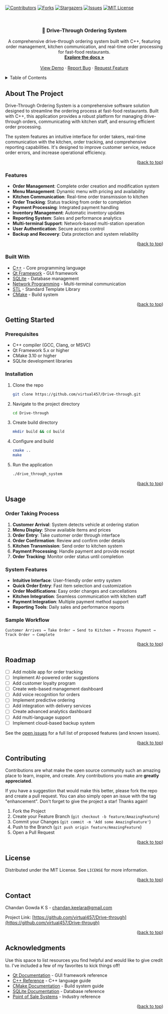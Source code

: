 <!-- Improved compatibility of back to top link: See: https://github.com/dhmnr/skipr/pull/73 -->
<a id="readme-top"></a>

<!-- PROJECT SHIELDS -->
[![Contributors][contributors-shield]][contributors-url]
[![Forks][forks-shield]][forks-url]
[![Stargazers][stars-shield]][stars-url]
[![Issues][issues-shield]][issues-url]
[![MIT License][license-shield]][license-url]

<!-- PROJECT LOGO -->
<br />
<div align="center">

  <h3 align="center">🚗 Drive-Through Ordering System</h3>

  <p align="center">
    A comprehensive drive-through ordering system built with C++, featuring order management, kitchen communication, and real-time order processing for fast-food restaurants.
    <br />
    <a href="https://github.com/virtual457/Drive-through"><strong>Explore the docs »</strong></a>
    <br />
    <br />
    <a href="https://github.com/virtual457/Drive-through">View Demo</a>
    ·
    <a href="https://github.com/virtual457/Drive-through/issues/new?labels=bug&template=bug-report---.md">Report Bug</a>
    ·
    <a href="https://github.com/virtual457/Drive-through/issues/new?labels=enhancement&template=feature-request---.md">Request Feature</a>
  </p>
</div>

<!-- TABLE OF CONTENTS -->
<details>
  <summary>Table of Contents</summary>
  <ol>
    <li>
      <a href="#about-the-project">About The Project</a>
      <ul>
        <li><a href="#built-with">Built With</a></li>
      </ul>
    </li>
    <li>
      <a href="#getting-started">Getting Started</a>
      <ul>
        <li><a href="#prerequisites">Prerequisites</a></li>
        <li><a href="#installation">Installation</a></li>
      </ul>
    </li>
    <li><a href="#usage">Usage</a></li>
    <li><a href="#roadmap">Roadmap</a></li>
    <li><a href="#contributing">Contributing</a></li>
    <li><a href="#license">License</a></li>
    <li><a href="#contact">Contact</a></li>
    <li><a href="#acknowledgments">Acknowledgments</a></li>
  </ol>
</details>

<!-- ABOUT THE PROJECT -->
## About The Project

Drive-Through Ordering System is a comprehensive software solution designed to streamline the ordering process at fast-food restaurants. Built with C++, this application provides a robust platform for managing drive-through orders, communicating with kitchen staff, and ensuring efficient order processing.

The system features an intuitive interface for order takers, real-time communication with the kitchen, order tracking, and comprehensive reporting capabilities. It's designed to improve customer service, reduce order errors, and increase operational efficiency.

<p align="right">(<a href="#readme-top">back to top</a>)</p>

### Features

- **Order Management**: Complete order creation and modification system
- **Menu Management**: Dynamic menu with pricing and availability
- **Kitchen Communication**: Real-time order transmission to kitchen
- **Order Tracking**: Status tracking from order to completion
- **Payment Processing**: Integrated payment handling
- **Inventory Management**: Automatic inventory updates
- **Reporting System**: Sales and performance analytics
- **Multi-terminal Support**: Network-based multi-station operation
- **User Authentication**: Secure access control
- **Backup and Recovery**: Data protection and system reliability

<p align="right">(<a href="#readme-top">back to top</a>)</p>

### Built With

- [C++](https://isocpp.org/) - Core programming language
- [Qt Framework](https://www.qt.io/) - GUI framework
- [SQLite](https://www.sqlite.org/) - Database management
- [Network Programming](https://en.cppreference.com/w/cpp/language) - Multi-terminal communication
- [STL](https://en.cppreference.com/w/cpp/container) - Standard Template Library
- [CMake](https://cmake.org/) - Build system

<p align="right">(<a href="#readme-top">back to top</a>)</p>

<!-- GETTING STARTED -->
## Getting Started

### Prerequisites

- C++ compiler (GCC, Clang, or MSVC)
- Qt Framework 5.x or higher
- CMake 3.10 or higher
- SQLite development libraries

### Installation

1. Clone the repo
   ```sh
   git clone https://github.com/virtual457/Drive-through.git
   ```
2. Navigate to the project directory
   ```sh
   cd Drive-through
   ```
3. Create build directory
   ```sh
   mkdir build && cd build
   ```
4. Configure and build
   ```sh
   cmake ..
   make
   ```
5. Run the application
   ```sh
   ./drive_through_system
   ```

<p align="right">(<a href="#readme-top">back to top</a>)</p>

<!-- USAGE EXAMPLES -->
## Usage

### Order Taking Process

1. **Customer Arrival**: System detects vehicle at ordering station
2. **Menu Display**: Show available items and prices
3. **Order Entry**: Take customer order through interface
4. **Order Confirmation**: Review and confirm order details
5. **Kitchen Transmission**: Send order to kitchen system
6. **Payment Processing**: Handle payment and provide receipt
7. **Order Tracking**: Monitor order status until completion

### System Features

- **Intuitive Interface**: User-friendly order entry system
- **Quick Order Entry**: Fast item selection and customization
- **Order Modifications**: Easy order changes and cancellations
- **Kitchen Integration**: Seamless communication with kitchen staff
- **Payment Integration**: Multiple payment method support
- **Reporting Tools**: Daily sales and performance reports

### Sample Workflow

```
Customer Arrives → Take Order → Send to Kitchen → Process Payment → Track Order → Complete
```

<p align="right">(<a href="#readme-top">back to top</a>)</p>

<!-- ROADMAP -->
## Roadmap

- [ ] Add mobile app for order tracking
- [ ] Implement AI-powered order suggestions
- [ ] Add customer loyalty program
- [ ] Create web-based management dashboard
- [ ] Add voice recognition for orders
- [ ] Implement predictive ordering
- [ ] Add integration with delivery services
- [ ] Create advanced analytics dashboard
- [ ] Add multi-language support
- [ ] Implement cloud-based backup system

See the [open issues](https://github.com/virtual457/Drive-through/issues) for a full list of proposed features (and known issues).

<p align="right">(<a href="#readme-top">back to top</a>)</p>

<!-- CONTRIBUTING -->
## Contributing

Contributions are what make the open source community such an amazing place to learn, inspire, and create. Any contributions you make are **greatly appreciated**.

If you have a suggestion that would make this better, please fork the repo and create a pull request. You can also simply open an issue with the tag "enhancement".
Don't forget to give the project a star! Thanks again!

1. Fork the Project
2. Create your Feature Branch (`git checkout -b feature/AmazingFeature`)
3. Commit your Changes (`git commit -m 'Add some AmazingFeature'`)
4. Push to the Branch (`git push origin feature/AmazingFeature`)
5. Open a Pull Request

<p align="right">(<a href="#readme-top">back to top</a>)</p>

<!-- LICENSE -->
## License

Distributed under the MIT License. See `LICENSE` for more information.

<p align="right">(<a href="#readme-top">back to top</a>)</p>

<!-- CONTACT -->
## Contact

Chandan Gowda K S - chandan.keelara@gmail.com

Project Link: [https://github.com/virtual457/Drive-through](https://github.com/virtual457/Drive-through)

<p align="right">(<a href="#readme-top">back to top</a>)</p>

<!-- ACKNOWLEDGMENTS -->
## Acknowledgments

Use this space to list resources you find helpful and would like to give credit to. I've included a few of my favorites to kick things off!

* [Qt Documentation](https://doc.qt.io/) - GUI framework reference
* [C++ Reference](https://en.cppreference.com/) - C++ language guide
* [CMake Documentation](https://cmake.org/documentation/) - Build system guide
* [SQLite Documentation](https://www.sqlite.org/docs.html) - Database reference
* [Point of Sale Systems](https://en.wikipedia.org/wiki/Point_of_sale) - Industry reference

<p align="right">(<a href="#readme-top">back to top</a>)</p>

<!-- MARKDOWN LINKS & IMAGES -->
[contributors-shield]: https://img.shields.io/github/contributors/virtual457/Drive-through.svg?style=for-the-badge
[contributors-url]: https://github.com/virtual457/Drive-through/graphs/contributors
[forks-shield]: https://img.shields.io/github/forks/virtual457/Drive-through.svg?style=for-the-badge
[forks-url]: https://github.com/virtual457/Drive-through/network/members
[stars-shield]: https://img.shields.io/github/stars/virtual457/Drive-through.svg?style=for-the-badge
[stars-url]: https://github.com/virtual457/Drive-through/stargazers
[issues-shield]: https://img.shields.io/github/issues/virtual457/Drive-through.svg?style=for-the-badge
[issues-url]: https://github.com/virtual457/Drive-through/issues
[license-shield]: https://img.shields.io/github/license/virtual457/Drive-through.svg?style=for-the-badge
[license-url]: https://github.com/virtual457/Drive-through/blob/master/LICENSE
[linkedin-shield]: https://img.shields.io/badge/-LinkedIn-black.svg?style=for-the-badge&logo=linkedin&colorB=555
[linkedin-url]: https://www.linkedin.com/in/chandan-gowda-k-s-765194186/
